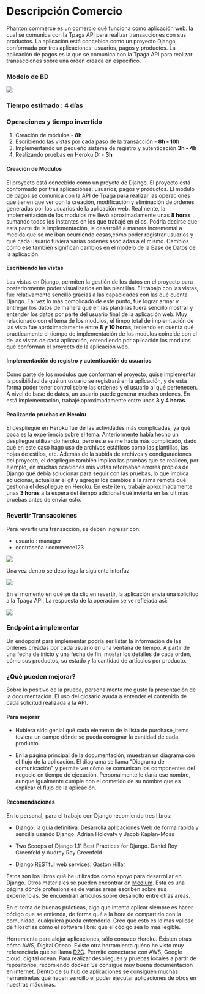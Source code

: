 # Descripción Comercio


Phanton commerce es un comercio qué funciona como aplicación web. la cual se comunica con la Tpaga API para realizar transacciones con sus productos. La aplicación está concebida como un proyecto Django, conformada por tres aplicaciones: usuarios, pagos y productos. La aplicación de pagos es la que se comunica con la Tpaga API para realizar transacciones sobre una orden creada en específico.

### Modelo de BD

![](ERDDiagram.png)

###  Tiempo estimado : 4 días 


###  Operaciones y tiempo invertido 

1) Creación de módulos - **8h** 
2) Escribiendo las vistas por cada paso de la transacción - **8h - 10h**
3) Implementando un pequeño sistema de registro y autenticación **3h - 4h**
4) Realizando pruebas en Heroku D: - **3h**

#### Creación de Modulos

El proyecto está concebido como un proyeto de Django. El proyecto está conformado por tres aplicaciónes: usuarios, pagos y productos. El modulo de pagos se comunica con la API de Tpaga para realizar las operaciones que tienen que ver con la creación, modificación y eliminación de ordenes generadas por los usuarios de la aplicación web. Realmente, la implementación de los modulos me llevó aproximadamente unas **8 horas** sumando todos los instantes en los que trabajé en ellos. Podría decirse que esta parte de la implementación, la desarrollé a manera incremental a medida que se me iban ocurriendo cosas,cómo poder registrar usuarios y qué cada usuario tuviera varias ordenes asociadas a el mismo. Cambios cómo ese también significan cambios en el modelo de la Base de Datos de la aplicación. 

#### Escribiendo las vistas

Las vistas en Django, permiten la gestión de los datos en el proyecto para posteriormente poder visualizarlos en las plantillas. El trabajo con las vistas, fue relativamente sencillo gracias a las capacidades con las qué cuenta Django. Tal vez lo más complicado de este punto, fue lograr armar y entregar los datos de manera qué en las plantillas fuera sencillo mostrar y entender los datos por parte del usuario final de la aplicación web. Muy relacionado con el tema de los modulos, el timpo total de implemtación de las vista fue apróximadamente entre **8 y 10 horas**, teniendo en cuenta qué practicamente el tiempo de implementación de los modulos coincide con el de las vistas de cada aplicación, entendiendo por aplicación los modulos qué conforman el proyecto de la aplicación web. 

#### Implementación de registro y autenticación de usuarios

Como parte de los modulos que conforman el proyecto, quise implementar la posibilidad de qué un usuario se registrará en la aplicación, y de esta forma poder tener control sobre las ordenes y el usuario al qué pertenecen. A nivel de base de datos, un usuario puede generar muchas ordenes. En está implementación, trabajé aproximadamente entre unas **3 y 4 horas**. 

#### Realizando pruebas en Heroku 

El despliegue en Heroku fue de las actividades más complicadas, ya qué poca es la experiencia sobre el tema. Anteriormente había hecho un despliegue utilizando heroku, pero este se me hacía más complicado, dado qué en este caso hago uso de archivos estáticos como las plantillas, las hojas de estilos, etc. Además de la subida de archivos y condiguraciones del proyecto, el despliegue también implíca las pruebas que se realicen, por ejemplo, en muchas ocaciones mis vistas retornaban errores propios de Django qué debía solucionar para seguir con las pruebas, lo que implíca solucionar, actualizar el git y agregar los cambios a la rama remota qué gestiona el despliegue en Heroku. En este item, trabajé aproximadamente unas **3 horas** a la espera del tiempo adicional qué invierta en las ultimas pruebas antes de enviar esto. 

### Revertir Transacciones

Para revertir una transacción, se deben ingresar con:
 - usuario : manager
 - contraseña : commerce123

 ![](images_doc/login.png)


 Una vez dentro se despliega la siguiente interfaz

![](images_doc/reverted.png)

 En el momento en qué se da clic en revertir, la aplicación envía una solicitud a la Tpaga API. La respuesta de la operación se ve reflejada así:

 ![](images_doc/message.png)


### Endpoint a implementar

Un endopoint para implementar podría ser listar la información de las ordenes creadas por cada usuario en una ventana de tiempo. A partir de una fecha de inicio y una fecha de fin, mostar los detalles de cada orden, cómo sus productos, su estado y la cantidad de artículos por producto. 

### ¿Qué pueden mejorar?
Sobre lo positivo de la prueba, personalmente me gusto la presentación de la documentación. El uso del glosario ayuda a entender el contenido de cada solicitud realizada a la API. 

#### Para mejorar
- Hubiera sido genial qué cada elemento de la lista de purchase_items tuviera un campo dónde se pueda consgnar la cantidad de cada producto. 

- En la página principal de la documentación, muestran un diagrama con el flujo de la aplicación. El diagrama se llama "Diagrama de comunicación" y permite ver cómo se comunican los componentes del negocio en tiempo de ejecución. Personalmente le daría ese nombre, aunque igualmente cumple con el cometido de su nombre que es explicar el flujo de la aplicación. 

#### Recomendaciones

En lo personal, para el trabajo con Django recomiendo tres libros:

- Django, la guía definitiva: Desarrolla aplicaciones Web de forma rápida y sencilla usando Django. Adrian Holovaty y Jacob Kaplan-Moss

- Two Scoops of Django 1.11 Best Practices for Django. Daniel Roy Greenfeld y Audrey Roy Greenfeld
- Django RESTful web services. Gaston Hillar

Estos son los libros qué he utilizados como apoyo para desarrollar en Django. Otros materiales se pueden encontrar en [Medium](https://medium.com/). Esta es una página dónde profesionales de varias areas escriben sobre sus experiencias. Se encuentran artículos sobre desarrollo entre otras areas. 

En el tema de buenas prácticas, algo que intento aplicar siempre es hacer código que se entienda, de forma qué a la hora de compartirlo con la comunidad, cualquiera pueda entenderlo. Creo que esto es lo mas valioso de filosofías cómo el software libre: qué el código sea lo mas legible. 

Herramienta para alojar aplicaciones, sólo conozco Heroku. Existen otras cómo AWS, Digital Ocean. Existe otra herramienta quéno he visto muy referenciada qué se llama [D2C](https://d2c.io/). Permite conectarse con AWS, Google cloud, digital ocean. Para realizar despliegues  y pruebas locales a partir de repositorios, recomiendo docker. Se consigue muy buena documentación en internet. Dentro de su hub de aplicaciones se consiguen muchas herraminetas qué hacen sencillo el poder ejecutar aplicaciones de otros en nuestras máquinas. 


